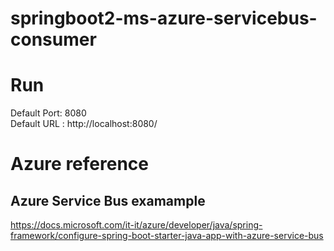 # springboot2-ms-azure-servicebus-consumer

# Run
Default Port: 8080  
Default URL : http://localhost:8080/  

# Azure reference
## Azure Service Bus examample
https://docs.microsoft.com/it-it/azure/developer/java/spring-framework/configure-spring-boot-starter-java-app-with-azure-service-bus